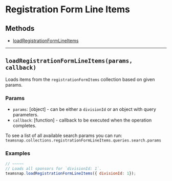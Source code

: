 # Registration Form Line Items

## Methods

- [loadRegistrationFormLineItems](#loadRegistrationFormLineItems)

---
<a id="loadRegistrationFormLineItems"></a>
## `loadRegistrationFormLineItems(params, callback)`
Loads items from the `registrationFormItems` collection based on given params.

### Params
* `params`: [object] - can be either a `divisionId` or an object with query parameters.
* `callback`: [function] - callback to be executed when the operation completes.

To see a list of all available search params you can run:
`teamsnap.collections.registrationFormLineItems.queries.search.params`

### Examples
```javascript
// ~~~~~
// Loads all sponsors for `divisionId: 1`.
teamsnap.loadRegistrationFormLineItems({ divisionId: 1});
